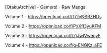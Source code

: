 [OtakuArchive] - Gamers! - Raw Manga

Volume 1 - https://openload.co/f/Ti2yNSBZHDs

Volume 2 - https://openload.co/f/PxXfI3yuKFM

Volume 3 - https://openload.co/f/ZjJwlVwecyE

Volume 4 - https://openload.co/f/g-ENGKz_aFE
